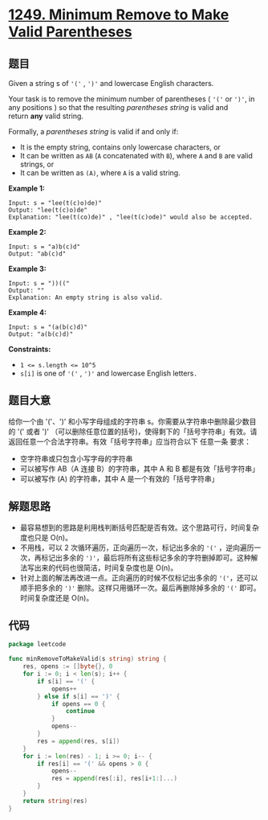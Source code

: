 # [1249. Minimum Remove to Make Valid Parentheses](https://leetcode.com/problems/minimum-remove-to-make-valid-parentheses/)


## 题目

Given a string s of `'('` , `')'` and lowercase English characters.

Your task is to remove the minimum number of parentheses ( `'('` or `')'`, in any positions ) so that the resulting *parentheses string* is valid and return **any** valid string.

Formally, a *parentheses string* is valid if and only if:

- It is the empty string, contains only lowercase characters, or
- It can be written as `AB` (`A` concatenated with `B`), where `A` and `B` are valid strings, or
- It can be written as `(A)`, where `A` is a valid string.

**Example 1:**

```
Input: s = "lee(t(c)o)de)"
Output: "lee(t(c)o)de"
Explanation: "lee(t(co)de)" , "lee(t(c)ode)" would also be accepted.

```

**Example 2:**

```
Input: s = "a)b(c)d"
Output: "ab(c)d"

```

**Example 3:**

```
Input: s = "))(("
Output: ""
Explanation: An empty string is also valid.

```

**Example 4:**

```
Input: s = "(a(b(c)d)"
Output: "a(b(c)d)"

```

**Constraints:**

- `1 <= s.length <= 10^5`
- `s[i]` is one of `'('` , `')'` and lowercase English letters`.`

## 题目大意

给你一个由 '('、')' 和小写字母组成的字符串 s。你需要从字符串中删除最少数目的 '(' 或者 ')' （可以删除任意位置的括号)，使得剩下的「括号字符串」有效。请返回任意一个合法字符串。有效「括号字符串」应当符合以下 任意一条 要求：

- 空字符串或只包含小写字母的字符串
- 可以被写作 AB（A 连接 B）的字符串，其中 A 和 B 都是有效「括号字符串」
- 可以被写作 (A) 的字符串，其中 A 是一个有效的「括号字符串」

## 解题思路

- 最容易想到的思路是利用栈判断括号匹配是否有效。这个思路可行，时间复杂度也只是 O(n)。
- 不用栈，可以 2 次循环遍历，正向遍历一次，标记出多余的 `'('` ，逆向遍历一次，再标记出多余的 `')'`，最后将所有这些标记多余的字符删掉即可。这种解法写出来的代码也很简洁，时间复杂度也是 O(n)。
- 针对上面的解法再改进一点。正向遍历的时候不仅标记出多余的 `'('`，还可以顺手把多余的 `')'` 删除。这样只用循环一次。最后再删除掉多余的 `'('` 即可。时间复杂度还是 O(n)。

## 代码

```go
package leetcode

func minRemoveToMakeValid(s string) string {
	res, opens := []byte{}, 0
	for i := 0; i < len(s); i++ {
		if s[i] == '(' {
			opens++
		} else if s[i] == ')' {
			if opens == 0 {
				continue
			}
			opens--
		}
		res = append(res, s[i])
	}
	for i := len(res) - 1; i >= 0; i-- {
		if res[i] == '(' && opens > 0 {
			opens--
			res = append(res[:i], res[i+1:]...)
		}
	}
	return string(res)
}
```